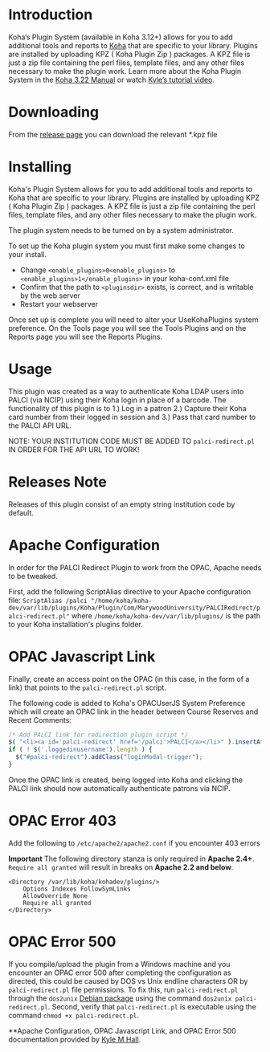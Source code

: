 # Introduction

Koha’s Plugin System (available in Koha 3.12+) allows for you to add additional tools and reports to [Koha](http://koha-community.org) that are specific to your library. Plugins are installed by uploading KPZ ( Koha Plugin Zip ) packages. A KPZ file is just a zip file containing the perl files, template files, and any other files necessary to make the plugin work. Learn more about the Koha Plugin System in the [Koha 3.22 Manual](http://manual.koha-community.org/3.22/en/pluginsystem.html) or watch [Kyle’s tutorial video](http://bywatersolutions.com/2013/01/23/koha-plugin-system-coming-soon/).

# Downloading

From the [release page](https://github.com/bywatersolutions/koha-plugin-kitchen-sink/releases) you can download the relevant *.kpz file

# Installing

Koha's Plugin System allows for you to add additional tools and reports to Koha that are specific to your library. Plugins are installed by uploading KPZ ( Koha Plugin Zip ) packages. A KPZ file is just a zip file containing the perl files, template files, and any other files necessary to make the plugin work.

The plugin system needs to be turned on by a system administrator.

To set up the Koha plugin system you must first make some changes to your install.

* Change `<enable_plugins>0<enable_plugins>` to `<enable_plugins>1</enable_plugins>` in your koha-conf.xml file
* Confirm that the path to `<pluginsdir>` exists, is correct, and is writable by the web server
* Restart your webserver

Once set up is complete you will need to alter your UseKohaPlugins system preference. On the Tools page you will see the Tools Plugins and on the Reports page you will see the Reports Plugins.

# Usage

This plugin was created as a way to authenticate Koha LDAP users into PALCI (via NCIP) using their Koha login in place of a barcode. The functionality of this plugin is to 1.) Log in a patron 2.) Capture their Koha card number from their logged in session and 3.) Pass that card number to the PALCI API URL.

NOTE: YOUR INSTITUTION CODE MUST BE ADDED TO `palci-redirect.pl` IN ORDER FOR THE API URL TO WORK!

# Releases Note
Releases of this plugin consist of an empty string institution code by default.

# Apache Configuration

In order for the PALCI Redirect Plugin to work from the OPAC, Apache needs to be tweaked.

First, add the following ScriptAlias directive to your Apache configuration file:
	`ScriptAlias /palci "/home/koha/koha-dev/var/lib/plugins/Koha/Plugin/Com/MarywoodUniversity/PALCIRedirect/palci-redirect.pl"`
where
	`/home/koha/koha-dev/var/lib/plugins/`
is the path to your Koha installation's plugins folder.

# OPAC Javascript Link

Finally, create an access point on the OPAC (in this case, in the form of a link) that points to the `palci-redirect.pl` script.

The following code is added to Koha's OPACUserJS System Preference which will create an OPAC link in the header between Course Reserves and Recent Comments:

```javascript
/* Add PALCI link for redirection plugin script */
$( "<li><a id='palci-redirect' href='/palci'>PALCI</a></li>" ).insertAfter( "#moresearches ul li:nth-child(2)" );
if ( ! $('.loggedinusername').length ) {
  $("#palci-redirect").addClass("loginModal-trigger");
}
```

Once the OPAC link is created, being logged into Koha and clicking the PALCI link should now automatically authenticate patrons via NCIP.

# OPAC Error 403

Add the following to `/etc/apache2/apache2.conf` if you encounter 403 errors

**Important**
The following directory stanza is only required in **Apache 2.4+**. `Require all granted` will result in breaks on **Apache 2.2 and below**.
    
    <Directory /var/lib/koha/kohadev/plugins/>
        Options Indexes FollowSymLinks
        AllowOverride None
        Require all granted
    </Directory>

# OPAC Error 500

If you compile/upload the plugin from a Windows machine and you encounter an OPAC error 500 after completing the configuration as directed, this could be caused by DOS vs Unix endline characters OR by `palci-redirect.pl` file permissions. To fix this, run `palci-redirect.pl` through the `dos2unix` [Debian package](https://packages.debian.org/source/jessie/amd64/dos2unix) using the command `dos2unix palci-redirect.pl`. Second, verify that `palci-redirect.pl` is executable using the command `chmod +x palci-redirect.pl`.

**Apache Configuration, OPAC Javascript Link, and OPAC Error 500 documentation provided by [Kyle M Hall](https://github.com/kylemhall).
